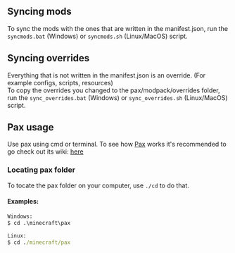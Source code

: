 
## Syncing mods
To sync the mods with the ones that are written in the manifest.json, run the `syncmods.bat` (Windows) or `syncmods.sh` (Linux/MacOS) script.

## Syncing overrides
Everything that is not written in the manifest.json is an override. (For example configs, scripts, resources)  
To copy the overrides you changed to the pax/modpack/overrides folder, run the `sync_overrides.bat` (Windows) or `sync_overrides.sh` (Linux/MacOS) script.

## Pax usage
Use pax using cmd or terminal.
To see how [Pax] works it's recommended to go check out its wiki: [here](https://github.com/froehlichA/pax/wiki)

### Locating pax folder
To tocate the pax folder on your computer, use `./cd` to do that.

#### Examples:
```cmd
Windows:
$ cd .\minecraft\pax

Linux:
$ cd ./minecraft/pax
```

<!-- Links: -->
[Git]: https://git-scm.com/
[Pax]: https://github.com/froehlichA/pax
